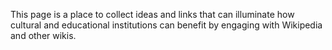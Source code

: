 This page is a place to collect ideas and links that can illuminate how cultural and educational institutions can benefit by engaging with Wikipedia and other wikis.
